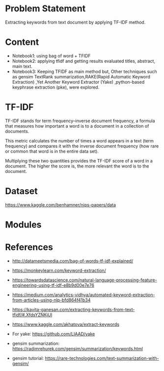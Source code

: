 # Problem Statement

Extracting keywords from text document by applying TF-IDF method.

# Content

- Notebook1: using bag of word + TFIDF
- Notebook2: applying tfidf and getting results evaluated titles, abstract, main text.
- Notebook3: Keeping TFIDF as main method but, Other techniques such as gensim TextRank summarization,RAKE(Rapid Automatic Keyword Extraction) ,Yet Another Keyword Extractor (Yake) ,python-based keyphrase extraction (pke), were explored.

# TF-IDF

TF-IDF stands for term frequency–inverse document frequency, a formula that measures how important a word is to a document in a collection of documents.

This metric calculates the number of times a word appears in a text (term frequency) and compares it with the inverse document frequency (how rare or common that word is in the entire data set).

Multiplying these two quantities provides the TF-IDF score of a word in a document. The higher the score is, the more relevant the word is to the document.

# Dataset

https://www.kaggle.com/benhamner/nips-papers/data

# Modules

# References

- http://datameetsmedia.com/bag-of-words-tf-idf-explained/

- https://monkeylearn.com/keyword-extraction/

- https://towardsdatascience.com/natural-language-processing-feature-engineering-using-tf-idf-e8b9d00e7e76

- https://medium.com/analytics-vidhya/automated-keyword-extraction-from-articles-using-nlp-bfd864f41b34

- https://kavita-ganesan.com/extracting-keywords-from-text-tfidf/#.XfdsYZNKjUI

- https://www.kaggle.com/akhatova/extract-keywords

- For yake: https://github.com/LIAAD/yake

- gensim summarization: https://radimrehurek.com/gensim/summarization/keywords.html

- gensim tutorial: https://rare-technologies.com/text-summarization-with-gensim/
